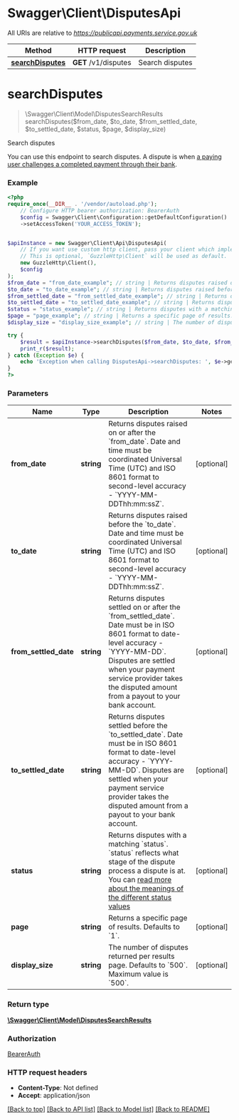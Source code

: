 # Swagger\Client\DisputesApi

All URIs are relative to *https://publicapi.payments.service.gov.uk*

Method | HTTP request | Description
------------- | ------------- | -------------
[**searchDisputes**](DisputesApi.md#searchdisputes) | **GET** /v1/disputes | Search disputes

# **searchDisputes**
> \Swagger\Client\Model\DisputesSearchResults searchDisputes($from_date, $to_date, $from_settled_date, $to_settled_date, $status, $page, $display_size)

Search disputes

You can use this endpoint to search disputes. A dispute is when [a paying user challenges a completed payment through their bank](https://docs.payments.service.gov.uk/disputes/).

### Example
```php
<?php
require_once(__DIR__ . '/vendor/autoload.php');
    // Configure HTTP bearer authorization: BearerAuth
    $config = Swagger\Client\Configuration::getDefaultConfiguration()
    ->setAccessToken('YOUR_ACCESS_TOKEN');


$apiInstance = new Swagger\Client\Api\DisputesApi(
    // If you want use custom http client, pass your client which implements `GuzzleHttp\ClientInterface`.
    // This is optional, `GuzzleHttp\Client` will be used as default.
    new GuzzleHttp\Client(),
    $config
);
$from_date = "from_date_example"; // string | Returns disputes raised on or after the `from_date`. Date and time must be coordinated Universal Time (UTC) and ISO 8601 format to second-level accuracy - `YYYY-MM-DDThh:mm:ssZ`.
$to_date = "to_date_example"; // string | Returns disputes raised before the `to_date`. Date and time must be coordinated Universal Time (UTC) and ISO 8601 format to second-level accuracy - `YYYY-MM-DDThh:mm:ssZ`.
$from_settled_date = "from_settled_date_example"; // string | Returns disputes settled on or after the `from_settled_date`. Date must be in ISO 8601 format to date-level accuracy - `YYYY-MM-DD`. Disputes are settled when your payment service provider takes the disputed amount from a payout to your bank account.
$to_settled_date = "to_settled_date_example"; // string | Returns disputes settled before the `to_settled_date`. Date must be in ISO 8601 format to date-level accuracy - `YYYY-MM-DD`. Disputes are settled when your payment service provider takes the disputed amount from a payout to your bank account.
$status = "status_example"; // string | Returns disputes with a matching `status`. `status` reflects what stage of the dispute process a dispute is at. You can [read more about the meanings of the different status values](https://docs.payments.service.gov.uk/disputes/#dispute-status)
$page = "page_example"; // string | Returns a specific page of results. Defaults to `1`.
$display_size = "display_size_example"; // string | The number of disputes returned per results page. Defaults to `500`. Maximum value is `500`.

try {
    $result = $apiInstance->searchDisputes($from_date, $to_date, $from_settled_date, $to_settled_date, $status, $page, $display_size);
    print_r($result);
} catch (Exception $e) {
    echo 'Exception when calling DisputesApi->searchDisputes: ', $e->getMessage(), PHP_EOL;
}
?>
```

### Parameters

Name | Type | Description  | Notes
------------- | ------------- | ------------- | -------------
 **from_date** | **string**| Returns disputes raised on or after the &#x60;from_date&#x60;. Date and time must be coordinated Universal Time (UTC) and ISO 8601 format to second-level accuracy - &#x60;YYYY-MM-DDThh:mm:ssZ&#x60;. | [optional]
 **to_date** | **string**| Returns disputes raised before the &#x60;to_date&#x60;. Date and time must be coordinated Universal Time (UTC) and ISO 8601 format to second-level accuracy - &#x60;YYYY-MM-DDThh:mm:ssZ&#x60;. | [optional]
 **from_settled_date** | **string**| Returns disputes settled on or after the &#x60;from_settled_date&#x60;. Date must be in ISO 8601 format to date-level accuracy - &#x60;YYYY-MM-DD&#x60;. Disputes are settled when your payment service provider takes the disputed amount from a payout to your bank account. | [optional]
 **to_settled_date** | **string**| Returns disputes settled before the &#x60;to_settled_date&#x60;. Date must be in ISO 8601 format to date-level accuracy - &#x60;YYYY-MM-DD&#x60;. Disputes are settled when your payment service provider takes the disputed amount from a payout to your bank account. | [optional]
 **status** | **string**| Returns disputes with a matching &#x60;status&#x60;. &#x60;status&#x60; reflects what stage of the dispute process a dispute is at. You can [read more about the meanings of the different status values](https://docs.payments.service.gov.uk/disputes/#dispute-status) | [optional]
 **page** | **string**| Returns a specific page of results. Defaults to &#x60;1&#x60;. | [optional]
 **display_size** | **string**| The number of disputes returned per results page. Defaults to &#x60;500&#x60;. Maximum value is &#x60;500&#x60;. | [optional]

### Return type

[**\Swagger\Client\Model\DisputesSearchResults**](../Model/DisputesSearchResults.md)

### Authorization

[BearerAuth](../../README.md#BearerAuth)

### HTTP request headers

 - **Content-Type**: Not defined
 - **Accept**: application/json

[[Back to top]](#) [[Back to API list]](../../README.md#documentation-for-api-endpoints) [[Back to Model list]](../../README.md#documentation-for-models) [[Back to README]](../../README.md)

